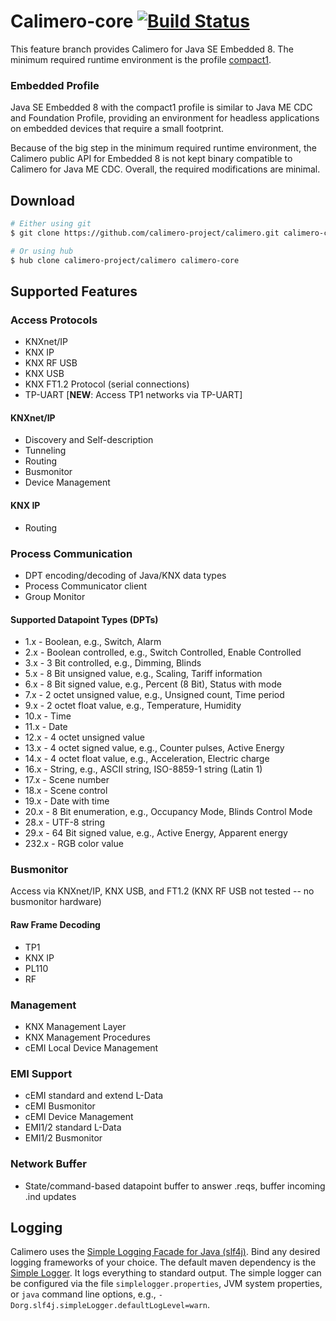 Calimero-core [![Build Status](https://travis-ci.org/calimero-project/calimero-core.svg?branch=feat/jse-embd8-c1)](https://travis-ci.org/calimero-project/calimero-core)
=============

This feature branch provides Calimero for Java SE Embedded 8. The minimum required runtime environment is 
the profile [compact1](http://www.oracle.com/technetwork/java/embedded/resources/tech/compact-profiles-overview-2157132.html).

### Embedded Profile

Java SE Embedded 8 with the compact1 profile is similar to Java ME CDC and Foundation Profile, 
providing an environment for headless applications on embedded devices that require a small footprint.

Because of the big step in the minimum required runtime environment, the Calimero public API for Embedded 8 is not kept binary compatible to Calimero for Java ME CDC. Overall, the required modifications are minimal.

Download
--------

~~~ sh
# Either using git
$ git clone https://github.com/calimero-project/calimero.git calimero-core

# Or using hub
$ hub clone calimero-project/calimero calimero-core
~~~

Supported Features
--------

### Access Protocols
* KNXnet/IP
* KNX IP
* KNX RF USB
* KNX USB
* KNX FT1.2 Protocol (serial connections)
* TP-UART [__NEW__: Access TP1 networks via TP-UART]

#### KNXnet/IP
* Discovery and Self-description
* Tunneling
* Routing
* Busmonitor
* Device Management

#### KNX IP
* Routing

### Process Communication
* DPT encoding/decoding of Java/KNX data types
* Process Communicator client
* Group Monitor

#### Supported Datapoint Types (DPTs)
* 1.x - Boolean, e.g., Switch, Alarm
* 2.x - Boolean controlled, e.g., Switch Controlled, Enable Controlled
* 3.x - 3 Bit controlled, e.g., Dimming, Blinds
* 5.x - 8 Bit unsigned value, e.g., Scaling, Tariff information
* 6.x - 8 Bit signed value, e.g., Percent (8 Bit), Status with mode
* 7.x - 2 octet unsigned value, e.g., Unsigned count, Time period
* 9.x - 2 octet float value, e.g., Temperature, Humidity
* 10.x - Time
* 11.x - Date
* 12.x - 4 octet unsigned value
* 13.x - 4 octet signed value, e.g., Counter pulses, Active Energy
* 14.x - 4 octet float value, e.g., Acceleration, Electric charge
* 16.x - String, e.g., ASCII string, ISO-8859-1 string (Latin 1)
* 17.x - Scene number
* 18.x - Scene control
* 19.x - Date with time
* 20.x - 8 Bit enumeration, e.g., Occupancy Mode, Blinds Control Mode
* 28.x - UTF-8 string
* 29.x - 64 Bit signed value, e.g., Active Energy, Apparent energy
* 232.x - RGB color value

### Busmonitor
Access via KNXnet/IP, KNX USB, and FT1.2 (KNX RF USB not tested -- no busmonitor hardware)

#### Raw Frame Decoding
* TP1
* KNX IP
* PL110
* RF

### Management
* KNX Management Layer
* KNX Management Procedures
* cEMI Local Device Management

### EMI Support
* cEMI standard and extend L-Data
* cEMI Busmonitor 
* cEMI Device Management
* EMI1/2 standard L-Data 
* EMI1/2 Busmonitor

### Network Buffer
* State/command-based datapoint buffer to answer .reqs, buffer incoming .ind updates


Logging
-------

Calimero uses the [Simple Logging Facade for Java (slf4j)](http://www.slf4j.org/). Bind any desired logging frameworks of your choice. The default maven dependency is the [Simple Logger](http://www.slf4j.org/api/org/slf4j/impl/SimpleLogger.html). It logs everything to standard output. The simple logger can be configured via the file `simplelogger.properties`, JVM system properties, or `java` command line options, e.g., `-Dorg.slf4j.simpleLogger.defaultLogLevel=warn`.

